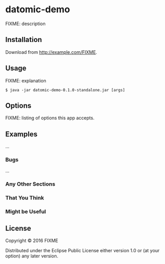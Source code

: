 # datomic-demo

FIXME: description

## Installation

Download from http://example.com/FIXME.

## Usage

FIXME: explanation

    $ java -jar datomic-demo-0.1.0-standalone.jar [args]

## Options

FIXME: listing of options this app accepts.

## Examples

...

### Bugs

...

### Any Other Sections
### That You Think
### Might be Useful

## License

Copyright © 2016 FIXME

Distributed under the Eclipse Public License either version 1.0 or (at
your option) any later version.
